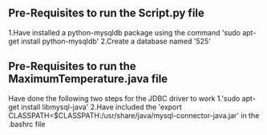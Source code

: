 ## Pre-Requisites to run the Script.py file
1.Have installed a python-mysqldb package using the command
'sudo apt-get install python-mysqldb'
2.Create a database named '525'
## Pre-Requisites to run the MaximumTemperature.java file
Have done the following two steps for the JDBC driver to work
1.'sudo apt-get install libmysql-java'
2.Have included the 'export CLASSPATH=$CLASSPATH:/usr/share/java/mysql-connector-java.jar' in the .bashrc file
